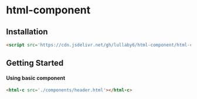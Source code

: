# html-component

## Installation

```html
<script src='https://cdn.jsdelivr.net/gh/lullaby6/html-component/html-component.min.js' defer></script>
```

## Getting Started

#### Using basic component
```html
<html-c src='./components/header.html'></html-c>
```